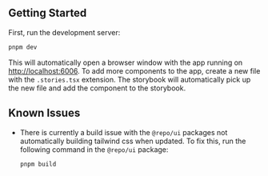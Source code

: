 ## Getting Started

First, run the development server:

```sh
pnpm dev
```
This will automatically open a browser window with the app running on [http://localhost:6006](http://localhost:6006). To add more components
to the app, create a new file with the `.stories.tsx` extension. The storybook will automatically pick up the new file
and add the component to the storybook.

## Known Issues

- There is currently a build issue with the `@repo/ui` packages not automatically building tailwind css when updated. To
    fix this, run the following command in the `@repo/ui` package:

  ```sh
  pnpm build
  ```